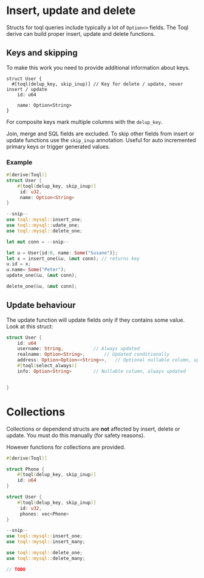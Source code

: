 
# Insert, update and delete
Structs for toql queries include typically a lot of `Option<>` fields. The Toql derive can build proper insert, update and delete functions.

## Keys and skipping
To make this work you need to provide additional information about keys.

```struct
struct User {
  #[toql(delup_key, skip_inup)] // Key for delete / update, never insert / update
	id: u64

	name: Option<String>
}
```

For composite keys mark multiple columns with the `delup_key`.

Join, merge and SQL fields are excluded. To skip other fields from insert or update functions use the `skip_inup` annotation. Useful for auto incremented primary keys or trigger generated values. 

### Example 

```rust
#[derive(Toql)]
struct User {
	#[toql(delup_key, skip_inup)]
	 id: u32,
	 name: Option<String>
}

--snip--
use toql::mysql::insert_one;
use toql::mysql::udate_one;
use toql::mysql::delete_one;

let mut conn = --snip--

let u = User{id:0, name: Some("Susane")};
let x = insert_one(&u, &mut conn); // returns key
u.id = x;
u.name= Some("Peter");
update_one(&u, &mut conn);

delete_one(&u, &mut conn);
```


## Update behaviour
The update function will update fields only if they contains some value. Look at this struct:

```rust
struct User {
	id: u64
	username: String,			// Always updated
	realname: Option<String>, 		// Updated conditionally
	address: Option<Option<<String>>, 	// Optional nullable column, updated conditionally
	#[toql(select_always)]
	info: Option<String> 		// Nullable column, always updated


}
```


# Collections
Collections or dependend structs are **not** affected by insert, delete or update. You must do this manually (for safety reasons).

However functions for collections are provided.


```rust
#[derive(Toql)]

struct Phone {
	#[toql(delup_key, skip_inup)]
	id: u64
}

struct User {
	#[toql(delup_key, skip_inup)]
	 id: u32,
	 phones: vec<Phone>
}

--snip--
use toql::mysql::insert_one;
use toql::mysql::insert_many;

use toql::mysql::delete_one;
use toql::mysql::delete_many;

// TODO



```






